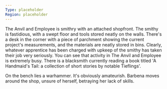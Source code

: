 ```yaml
---
Type: placeholder
Region: placeholder
---
```

The Anvil and Employee is smithry with an attached shopfront. The smithy is fastidious, with a swept floor and tools stored neatly on the walls. There's a desk in the corner with a piece of parchment showing the current project's measurements, and the materials are neatly stored in bins. Clearly, whatever apprentice has been charged with upkeep of the smithy has taken their job very seriously. You can see that activity in The Anvil and Employee is extremely busy. There is a blacksmith currently reading a book titled 'A Handmaid's Tail: a collection of short stories by notable Tieflings'.

On the bench lies a warhammer. It's obviously amateurish. Barbena moves around the shop, unsure of herself, betraying her lack of skills.
